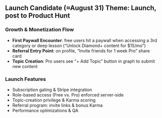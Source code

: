 ## Launch Candidate (≈August 31) Theme: Launch, post to Product Hunt

### Growth & Monetization Flow  
- **First Paywall Encounter**: free users hit a paywall when accessing a 3rd category or deep lesson (“Unlock Diamond+ content for $15/mo”)  
- **Referral Entry Point**: on profile, “Invite friends for 1 week Pro” share card  
- **Topic Creation**: Pro users see “+ Add Topic” button in graph to submit new content  

### Launch Features  
- Subscription gating & Stripe integration  
- Role-based access (Free vs. Pro) enforced server-side  
- Topic-creation privilege & Karma scoring  
- Referral program: invite links & bonus Karma  
- Performance optimizations & QA  

